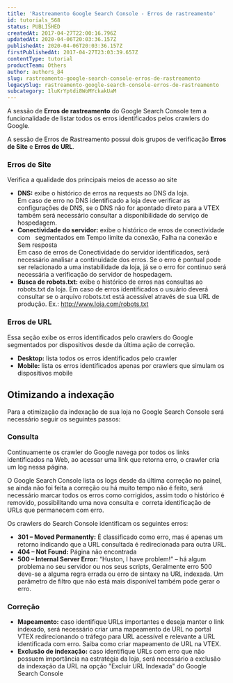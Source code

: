 ```yaml
---
title: 'Rastreamento Google Search Console - Erros de rastreamento'
id: tutorials_568
status: PUBLISHED
createdAt: 2017-04-27T22:00:16.796Z
updatedAt: 2020-04-06T20:03:36.157Z
publishedAt: 2020-04-06T20:03:36.157Z
firstPublishedAt: 2017-04-27T23:03:39.657Z
contentType: tutorial
productTeam: Others
author: authors_84
slug: rastreamento-google-search-console-erros-de-rastreamento
legacySlug: rastreamento-google-search-console-erros-de-rastreamento
subcategory: 1luKrYptdi8WoMYckakUaM
---
```


A sessão de **Erros de rastreamento** do Google Search Console tem a funcionalidade de listar todos os erros identificados pelos crawlers do Google.

A sessão de Erros de Rastreamento possui dois grupos de verificação **Erros de Site** e **Erros de URL**.

### Erros de Site

Verifica a qualidade dos principais meios de acesso ao site

- **DNS:** exibe o histórico de erros na requests ao DNS da loja.  
Em caso de erro no DNS identificado a loja deve verificar as configurações de DNS, se o DNS não for apontado direto para a VTEX também será necessário consultar a disponibilidade do serviço de hospedagem.
- **Conectividade do servidor:** exibe o histórico de erros de conectividade com   segmentados em Tempo limite da conexão, Falha na conexão e Sem resposta  
Em caso de erros de Conectividade do servidor identificados, será necessário analisar a continuidade dos erros. Se o erro é pontual pode ser relacionado a uma instabilidade da loja, já se o erro for continuo será necessária a verificação do servidor de hospedagem.
- **Busca de robots.txt:** exibe o histórico de erros nas consultas ao robots.txt da loja.
Em caso de erros identificados o usuário deverá consultar se o arquivo robots.txt está acessível através de sua URL de produção. Ex.: http://www.loja.com/robots.txt

### Erros de URL

Essa seção exibe os erros identificados pelo crawlers do Google segmentados por dispositivos desde da última ação de correção.

- **Desktop:** lista todos os erros identificados pelo crawler
- **Mobile:** lista os erros identificados apenas por crawlers que simulam os dispositivos mobile


## Otimizando a indexação

Para a otimização da indexação de sua loja no Google Search Console será necessário seguir os seguintes passos:

### Consulta

Continuamente os crawler do Google navega por todos os links identificados na Web, ao acessar uma link que retorna erro, o crawler cria um log nessa página.

O Google Search Console lista os logs desde da última correção no painel, se ainda não foi feita a correção ou há muito tempo não é feito, será necessário marcar todos os erros como corrigidos, assim todo o histórico é removido, possibilitando uma nova consulta e  correta identificação de URLs que permanecem com erro.

Os crawlers do Search Console identificam os seguintes erros:

- **301 – Moved Permanently:** É classificado como erro, mas é apenas um retorno indicando que a URL consultada é redirecionada para outra URL.
- **404 – Not Found:** Página não encontrada
- **500 – Internal Server Error:** &#8220;Huston, I have problem!&#8221; &#8211; há algum problema no seu servidor ou nos seus scripts, Geralmente erro 500 deve-se a alguma regra errada ou erro de sintaxy na URL indexada. Um parâmetro de filtro que não está mais disponível também pode gerar o erro.

### Correção

- **Mapeamento:** caso identifique URLs importantes e deseja manter o link indexado, será necessário criar uma mapeamento de URL no portal VTEX redirecionando o tráfego para URL acessível e relevante a URL identificada com erro. Saiba como criar mapeamento de URL na VTEX.
- **Exclusão de indexação:** caso identifique URLs com erro que não possuem importância na estratégia da loja, será necessário a exclusão da indexação da URL na opção "Excluir URL Indexada" do Google Search Console
